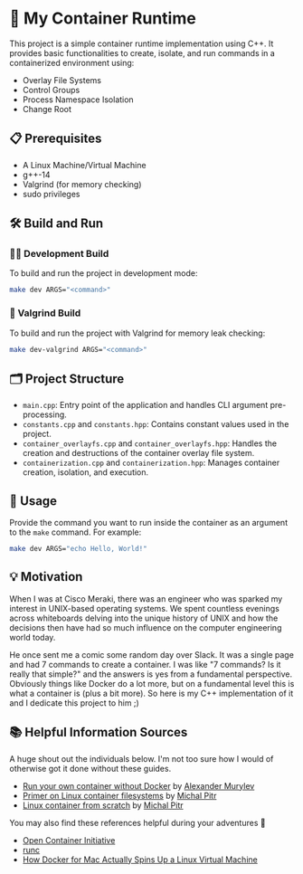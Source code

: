 # 🚀 My Container Runtime

This project is a simple container runtime implementation using C++. It provides basic functionalities to create, isolate, and run commands in a containerized environment using:

- Overlay File Systems
- Control Groups
- Process Namespace Isolation
- Change Root

## 📋 Prerequisites

- A Linux Machine/Virtual Machine
- g++-14
- Valgrind (for memory checking)
- sudo privileges

## 🛠️ Build and Run

### 🧑‍💻 Development Build

To build and run the project in development mode:

```sh
make dev ARGS="<command>"
```

### 🧹 Valgrind Build

To build and run the project with Valgrind for memory leak checking:

```sh
make dev-valgrind ARGS="<command>"
```

## 🗂️ Project Structure

- `main.cpp`: Entry point of the application and handles CLI argument pre-processing.
- `constants.cpp` and `constants.hpp`: Contains constant values used in the project.
- `container_overlayfs.cpp` and `container_overlayfs.hpp`: Handles the creation and destructions of the container overlay file system.
- `containerization.cpp` and `containerization.hpp`: Manages container creation, isolation, and execution.

## 🚀 Usage

Provide the command you want to run inside the container as an argument to the `make` command. For example:

```sh
make dev ARGS="echo Hello, World!"
```

## 💡 Motivation

When I was at Cisco Meraki, there was an engineer who was sparked my interest in UNIX-based operating systems. We spent countless evenings across whiteboards delving into the unique history of UNIX and how the decisions then have had so much influence on the computer engineering world today.

He once sent me a comic some random day over Slack. It was a single page and had 7 commands to create a container. I was like "7 commands? Is it really that simple?" and the answers is yes from a fundamental perspective. Obviously things like Docker do a lot more, but on a fundamental level this is what a container is (plus a bit more). So here is my C++ implementation of it and I dedicate this project to him ;)

## 📚 Helpful Information Sources

A huge shout out the individuals below. I'm not too sure how I would of otherwise got it done without these guides.

- [Run your own container without Docker](https://medium.com/@alexander.murylev/run-your-own-container-without-docker-60c297faf010) by [Alexander Murylev](https://www.linkedin.com/in/murylev/)
- [Primer on Linux container filesystems](https://michalpitr.substack.com/p/primer-on-linux-container-filesystems) by [Michal Pitr](https://www.linkedin.com/in/michal-pitr-a7156b127/)
- [Linux container from scratch](https://michalpitr.substack.com/p/linux-container-from-scratch) by [Michal Pitr](https://www.linkedin.com/in/michal-pitr-a7156b127/)

You may also find these references helpful during your adventures 🤠

- [Open Container Initiative](https://opencontainers.org/)
- [runc](https://github.com/opencontainers/runc)
- [How Docker for Mac Actually Spins Up a Linux Virtual Machine](https://news.ycombinator.com/item?id=30707599)
